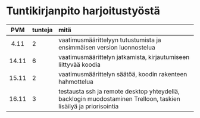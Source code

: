 # Tuntikirjanpito harjoitustyöstä

| PVM         | tunteja     | mitä    |
| :---------: | :---------  |:------- |
| 4.11        | 2           | vaatimusmäärittelyyn tutustumista ja ensimmäisen version luonnostelua |
| 14.11       | 6           | vaatimusmäärittelyn jatkamista, kirjautumiseen liittyvää koodia |
| 15.11       | 2           | vaatimusmäärittelyn säätöä, koodin rakenteen hahmottelua |
| 16.11       | 3           | testausta ssh ja remote desktop yhteydellä, backlogin muodostaminen Trelloon, taskien lisäilyä ja priorisointia |
